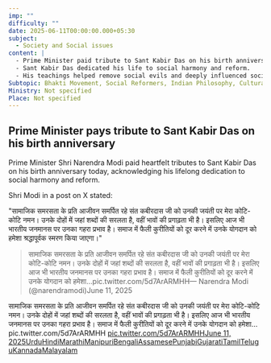 ```yaml
---
imp: ""
difficulty: ""
date: 2025-06-11T00:00:00.000+05:30
subject:
  - Society and Social issues
content: |
  - Prime Minister paid tribute to Sant Kabir Das on his birth anniversary.
  - Sant Kabir Das dedicated his life to social harmony and reform.
  - His teachings helped remove social evils and deeply influenced society.
Subtopic: Bhakti Movement, Social Reformers, Indian Philosophy, Cultural Heritage
Ministry: Not specified
Place: Not specified
---
```


## Prime Minister pays tribute to Sant Kabir Das on his birth anniversary

Prime Minister Shri Narendra Modi paid heartfelt tributes to Sant Kabir Das on his birth anniversary today, acknowledging his lifelong dedication to social harmony and reform.

Shri Modi in a post on X stated:

"सामाजिक समरसता के प्रति आजीवन समर्पित रहे संत कबीरदास जी को उनकी जयंती पर मेरा कोटि-कोटि नमन। उनके दोहों में जहां शब्दों की सरलता है, वहीं भावों की प्रगाढ़ता भी है। इसलिए आज भी भारतीय जनमानस पर उनका गहरा प्रभाव है। समाज में फैली कुरीतियों को दूर करने में उनके योगदान को हमेशा श्रद्धापूर्वक स्मरण किया जाएगा।"

> सामाजिक समरसता के प्रति आजीवन समर्पित रहे संत कबीरदास जी को उनकी जयंती पर मेरा कोटि-कोटि नमन। उनके दोहों में जहां शब्दों की सरलता है, वहीं भावों की प्रगाढ़ता भी है। इसलिए आज भी भारतीय जनमानस पर उनका गहरा प्रभाव है। समाज में फैली कुरीतियों को दूर करने में उनके योगदान को हमेशा…pic.twitter.com/5d7ArARMHH— Narendra Modi (@narendramodi)June 11, 2025

सामाजिक समरसता के प्रति आजीवन समर्पित रहे संत कबीरदास जी को उनकी जयंती पर मेरा कोटि-कोटि नमन। उनके दोहों में जहां शब्दों की सरलता है, वहीं भावों की प्रगाढ़ता भी है। इसलिए आज भी भारतीय जनमानस पर उनका गहरा प्रभाव है। समाज में फैली कुरीतियों को दूर करने में उनके योगदान को हमेशा…pic.twitter.com/5d7ArARMHH
[pic.twitter.com/5d7ArARMHH](https://t.co/5d7ArARMHH)[June 11, 2025](https://twitter.com/narendramodi/status/1932650851102834762?ref_src=twsrc%5Etfw)[Urdu](https://pib.gov.in/PressReleasePage.aspx?PRID=2135555)[Hindi](https://pib.gov.in/PressReleasePage.aspx?PRID=2135567)[Marathi](https://pib.gov.in/PressReleasePage.aspx?PRID=2135632)[Manipuri](https://pib.gov.in/PressReleasePage.aspx?PRID=2135644)[Bengali](https://pib.gov.in/PressReleasePage.aspx?PRID=2135618)[Assamese](https://pib.gov.in/PressReleasePage.aspx?PRID=2135579)[Punjabi](https://pib.gov.in/PressReleasePage.aspx?PRID=2135660)[Gujarati](https://pib.gov.in/PressReleasePage.aspx?PRID=2135545)[Tamil](https://pib.gov.in/PressReleasePage.aspx?PRID=2135609)[Telugu](https://pib.gov.in/PressReleasePage.aspx?PRID=2135572)[Kannada](https://pib.gov.in/PressReleasePage.aspx?PRID=2135635)[Malayalam](https://pib.gov.in/PressReleasePage.aspx?PRID=2135571)